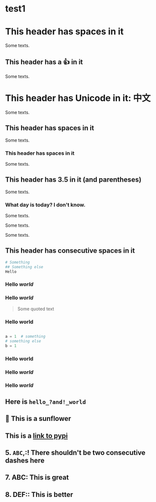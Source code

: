 <!-- prettier-ignore-start -->

# test1

<!--TOC-->

<!--TOC-->

# This header has spaces in it

Some texts.

## This header has a :thumbsup: in it

Some texts.

# This header has Unicode in it: 中文

Some texts.

## This header has spaces in it

Some texts.

### This header has spaces in it

Some texts.

## This header has 3.5 in it (and parentheses)

Some texts.

### What day is today? I don't know.

Some texts.

Some texts.

Some texts.

## This header has     consecutive spaces in it

```bash
# Something
## Something else
Hello
```

### Hello _world_
### Hello *world*

> Some quoted text

### Hello __world__

```java
```

```python
a = 1  # something
# something else
b = 1
```

### Hello **world**
### Hello _**world**_
### Hello *__world__*

## Here is `hello_?and!_world`

## 🌻 This is a sunflower

## This is a [link to pypi](https://pypi.org/project/markdown-toc-creator/)

## 5. `ABC`,:! There shouldn't be two consecutive dashes here

## 7. ABC: This is great

## 8. DEF:: This is better

<!-- prettier-ignore-end -->

